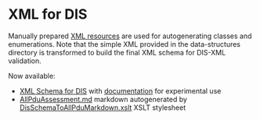 # XML for DIS

Manually prepared [XML resources](dis_7_2012) are used for autogenerating classes and enumerations.
Note that the simple XML provided in the data-structures directory is transformed 
to build the final XML schema for DIS-XML validation.

Now available:
* [XML Schema for DIS](DIS_7_2012.autogenerated.xsd) with [documentation](https://savage.nps.edu/open-dis7-java/xml/SchemaDocumentation/DIS_7_2012.autogenerated.html) for experimental use
* [AllPduAssessment.md](AllPduAssessment.md) markdown autogenerated by [DisSchemaToAllPduMarkdown.xslt](DisSchemaToAllPduMarkdown.xslt) XSLT stylesheet
